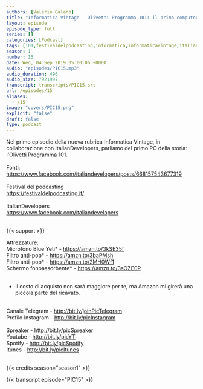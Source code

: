 ```yaml
---
authors: [Valerio Galano]
title: "Informatica Vintage - Olivetti Programma 101: il primo computer da tavolo"
layout: episode
episode_type: full
series: []
categories: [Podcast]
tags: [101,festivaldelpodcasting,informatica,informaticavintage,italiandevelopers,olivetti,p101,pensieriincodice,perotto,programma,programmazione,vintage]
season: 1
number: 15
date: Wed, 04 Sep 2019 05:00:06 +0000
audio: "episodes/PIC15.mp3"
audio_duration: 496
audio_size: 7921997
transcript: transcripts/PIC15.srt
url: /episodes/15
aliases: 
  - /15
image: "covers/PIC15.png"
explicit: "false"
draft: false
type: podcast
---
```

Nel primo episodio della nuova rubrica Informatica Vintage, in collaborazione con ItalianDevelopers, parliamo del primo PC della storia: l'Olivetti Programma 101.<br />
<br />
Fonti:<br />
<a href="https://www.facebook.com/italiandevelopers/posts/668157543677319" rel="noopener">https://www.facebook.com/italiandevelopers/posts/668157543677319</a> <br />
<br />
Festival del podcasting<br />
<a href="https://festivaldelpodcasting.it/" rel="noopener">https://festivaldelpodcasting.it/</a> <br />
<br />
ItalianDevelopers<br />
<a href="https://www.facebook.com/italiandevelopers" rel="noopener">https://www.facebook.com/italiandevelopers</a> <br />
<br />


{{< support >}}

Attrezzature:<br />
Microfono Blue Yeti* - <a href="https://amzn.to/3kSE35f" rel="noopener">https://amzn.to/3kSE35f</a>  <br />
Filtro anti-pop* - <a href="https://amzn.to/3baPMsh" rel="noopener">https://amzn.to/3baPMsh</a>  <br />
Filtro anti-pop* - <a href="https://amzn.to/2MH0Wf1" rel="noopener">https://amzn.to/2MH0Wf1</a>  <br />
Schermo fonoassorbente* - <a href="https://amzn.to/3sOZE0P" rel="noopener">https://amzn.to/3sOZE0P</a>  <br />
<br />
* Il costo di acquisto non sarà maggiore per te, ma Amazon mi girerà una piccola parte del ricavato. <br />
<br />
Canale Telegram - <a href="http://bit.ly/joinPicTelegram" rel="noopener">http://bit.ly/joinPicTelegram</a> <br />
Profilo Instagram - <a href="http://bit.ly/picInstagram" rel="noopener">http://bit.ly/picInstagram</a> <br />
<br />
Spreaker - <a href="http://bit.ly/picSpreaker" rel="noopener">http://bit.ly/picSpreaker</a> <br />
Youtube - <a href="http://bit.ly/picYT" rel="noopener">http://bit.ly/picYT</a> <br />
Spotify - <a href="http://bit.ly/picSpotify" rel="noopener">http://bit.ly/picSpotify</a> <br />
Itunes - <a href="http://bit.ly/picItunes" rel="noopener">http://bit.ly/picItunes</a> <br />
<br />


{{< credits season="season1" >}}

<!-- more -->

{{< transcript episode="PIC15" >}}